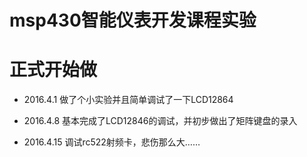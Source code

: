 msp430智能仪表开发课程实验
==============================

# 正式开始做

* 2016.4.1 做了个小实验并且简单调试了一下LCD12864

* 2016.4.8 基本完成了LCD12846的调试，并初步做出了矩阵键盘的录入

* 2016.4.15 调试rc522射频卡，悲伤那么大……
